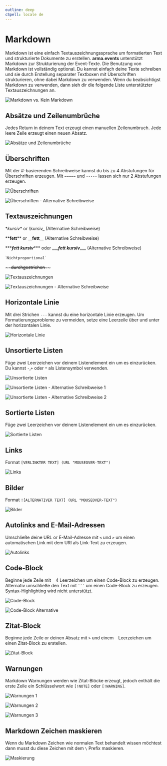```yaml
---
outline: deep
cSpell: locale de
---
```


# Markdown

Markdown ist eine einfach Textauszeichnungssprache um formatierten Text und strukturierte Dokumente zu erstellen. **arma.events** unterstützt Markdown zur Strukturierung der Event-Texte. Die Benutzung von Markdown ist vollständig optional. Du kannst einfach deine Texte schreiben und sie durch Erstellung separater Textboxen mit Überschriften strukturieren, ohne dabei Markdown zu verwenden. Wenn du beabsichtigst Markdown zu verwenden, dann sieh dir die folgende Liste unterstützter Textauszeichnungen an.

![Markdown vs. Kein Markdown](../images/markdown/markdown-vs-no-markdown.png "Markdown vs. Kein Markdown")

## Absätze und Zeilenumbrüche

Jedes Return in deinem Text erzeugt einen manuellen Zeilenumbruch. Jede leere Zeile erzeugt einen neuen Absatz.

![Absätze und Zeilenumbrüche](../images/markdown/paragraphs-and-line-breaks.png "Absätze und Zeilenumbrüche")

## Überschriften

Mit der #-basierenden Schreibweise kannst du bis zu 4 Abstufungen für Überschriften erzeugen. Mit `=====` und `-----` lassen sich nur 2 Abstufungen erzeugen.

![Überschriften](../images/markdown/headlines.png "Überschriften")

![Überschriften - Alternative Schreibweise](../images/markdown/alt-headlines.png "Überschriften - Alternative Schreibweise")

## Textauszeichnungen

\**kursiv*\* or \kursiv\_ (Alternative Schreibweise)

\*\***fett**\*\* or \_\___fett__\_\_ (Alternative Schreibweise)

\*\*\****fett kursiv***\*\*\* oder \_\_\____fett kursiv___\_\_\_ (Alternative Schreibweise)

\``Nichtproportional`\`

\~\~~~durchgestrichen~~\~\~

![Textauszeichnungen](../images/markdown/text-attributes.png "Textauszeichnungen")

![Textauszeichnungen - Alternative  Schreibweise](../images/markdown/alt-text-attributes.png "Textauszeichnungen - Alternative Schreibweise")

## Horizontale Linie

Mit drei Strichen `---` kannst du eine horizontale Linie erzeugen. Um Formatierungsprobleme zu vermeiden, setze eine Leerzeile über und unter der horizontalen Linie.

![Horizontale Linie](../images/markdown/horizontal-rule.png "Horizontale Linie")

## Unsortierte Listen

Füge zwei Leerzeichen vor deinem Listenelement ein um es einzurücken. Du kannst  `-`,`+` oder `*` als Listensymbol verwenden.

![Unsortierte Listen](../images/markdown/unsorted-lists.png "Unsortierte Listen")

![Unsortierte Listen - Alternative Schreibweise 1](../images/markdown/alt-unsorted-lists.png "Unsortierte Listen - Alternative Schreibweise 1")

![Unsortierte Listen - Alternative Schreibweise 2](../images/markdown/alt2-unsorted-lists.png "Unsortierte Listen - Alternative Schreibweise 2")

## Sortierte Listen

Füge zwei Leerzeichen vor deinem Listenelement ein um es einzurücken.

![Sortierte Listen](../images/markdown/sorted-lists.png "Sortierte Listen")

## Links

Format `[VERLINKTER TEXT] (URL "MOUSEOVER-TEXT")`

![Links](../images/markdown/links.png "Links")

## Bilder

Format `![ALTERNATIVER TEXT] (URL "MOUSEOVER-TEXT")`

![Bilder](../images/markdown/images.png "Bilder")

## Autolinks and E-Mail-Adressen

Umschließe deine URL or E-Mail-Adresse mit `<` und `>` um einen automatischen Link mit dem URI als Link-Text zu erzeugen.

![Autolinks](../images/markdown/autolinks.png "Autolinks")

## Code-Block

Beginne jede Zeile mit ` ` 4 Leerzeichen um einen Code-Block zu erzeugen. Alternativ umschließe den Text mit ` ``` ` um einen Code-Block zu erzeugen. Syntax-Highlighting wird nicht unterstützt.

![Code-Block](../images/markdown/code-block.png "Code-Block")

![Code-Block Alternative](../images/markdown/alt-code-block.png "Code-Block Alternative")

## Zitat-Block

Beginne jede Zeile or deinen Absatz mit `>` und einem ` ` Leerzeichen um einen Zitat-Block zu erstellen.

![Zitat-Block](../images/markdown/blockquote.png "Zitat-Block")

## Warnungen

Markdown Warnungen werden wie Zitat-Blöcke erzeugt, jedoch enthält die erste Zeile ein Schlüsselwort wie `[!NOTE]` oder `[!WARNING]`.

![Warnungen 1](../images/markdown/alerts-1.png "Warnungen 1")

![Warnungen 2](../images/markdown/alerts-2.png "Warnungen 2")

![Warnungen 3](../images/markdown/alerts-3.png "Warnungen 3")

## Markdown Zeichen maskieren

Wenn du Markdown Zeichen wie normalen Text behandelt wissen möchtest dann musst du diese Zeichen mit dem `\` Prefix maskieren.

![Maskierung](../images/markdown/escaping.png "Maskierung")
